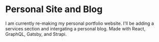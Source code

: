 # Personal Site and Blog

I am currently re-making my personal portfolio website. I'll be adding a services section and intergating a personal blog. Made with React, GraphQL, Gatsby, and Strapi. 
